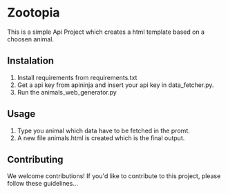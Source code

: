 # Zootopia

This is a simple Api Project which creates a html template based on a choosen animal. 

## Instalation 

1. Install requirements from requirements.txt
2. Get a api key from apininja and insert your api key in data_fetcher.py. 
3. Run the animals_web_generator.py

## Usage

1. Type you animal which data have to be fetched in the promt.
2. A new file animals.html is created which is the final output.

## Contributing

We welcome contributions! If you'd like to contribute to this project, please follow these guidelines...